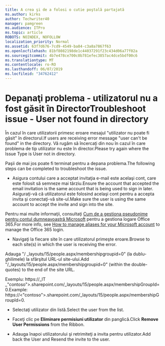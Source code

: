 ```yaml
---
title: A crea şi de a folosi o cutie poştală partajată
ms.author: kirks
author: Techwriter40
manager: pamgreen
ms.audience: ITPro
ms.topic: article
ROBOTS: NOINDEX, NOFOLLOW
localization_priority: Normal
ms.assetid: 63f7d676-7cd9-4549-ba84-c3a8a7867f63
ms.openlocfilehash: 81bf8082198de1c44037291f23c434d06a77f02a
ms.sourcegitcommit: 4b7e478ce700c0b781efec3857ac4dce5bdf00c6
ms.translationtype: MT
ms.contentlocale: ro-RO
ms.lasthandoff: 06/07/2019
ms.locfileid: "34762412"
---
```

# <a name="troubleshoot-issue---user-not-found-in-directory"></a><span data-ttu-id="03692-102">Depanaţi problema - utilizatorul nu a fost găsit în Director</span><span class="sxs-lookup"><span data-stu-id="03692-102">Troubleshoot issue - User not found in directory</span></span>

<span data-ttu-id="03692-103">În cazul în care utilizatorii primesc eroare mesajul "utilizator nu poate fi găsit" în directorul.</span><span class="sxs-lookup"><span data-stu-id="03692-103">If users are receiving error message "user can't be found" in the directory.</span></span> <span data-ttu-id="03692-104">Vă rugăm să încercaţi din nou în cazul în care problema de tip utilizator nu este în director.</span><span class="sxs-lookup"><span data-stu-id="03692-104">Please try again where the Issue Type is User not in directory.</span></span>

<span data-ttu-id="03692-105">Paşii de mai jos poate fi terminat pentru a depana problema.</span><span class="sxs-lookup"><span data-stu-id="03692-105">The following steps can be completed to troubleshoot the issue.</span></span>

- <span data-ttu-id="03692-106">Asigura contului care a acceptat invitaţia e-mail este acelaşi cont, care este folosit să semneze mai târziu.</span><span class="sxs-lookup"><span data-stu-id="03692-106">Ensure the account that accepted the email invitation is the same account that is being used to sign in later.</span></span> <span data-ttu-id="03692-107">Asiguraţi-vă că utilizatorul este folosind acelaşi cont pentru a accepta invita şi conectaţi-vă site-ul.</span><span class="sxs-lookup"><span data-stu-id="03692-107">Make sure the user is using the same account to accept the invite and sign into the site.</span></span> 

<span data-ttu-id="03692-108">Pentru mai multe informaţii, consultaţi [Cum de a gestiona pseudonime pentru contul dumneavoastră Microsoft</a> pentru a gestiona logare Office 365](https://support.microsoft.com/help/12407/microsoft-account-how-to-manage-aliases).</span><span class="sxs-lookup"><span data-stu-id="03692-108">For more info, see [How to manage aliases for your Microsoft account</a> to manage the Office 365 login](https://support.microsoft.com/help/12407/microsoft-account-how-to-manage-aliases).</span></span> 

- <span data-ttu-id="03692-109">Navigaţi la fiecare site în care utilizatorul primeşte eroare.</span><span class="sxs-lookup"><span data-stu-id="03692-109">Browse to each site(s) in which the user is receiving the error.</span></span> 

<span data-ttu-id="03692-110">Adauga "/ _layouts/15/people.aspx/membershipgroupid=0" (la dublu-ghilimele) la sfârşitul URL-ul site-ului.</span><span class="sxs-lookup"><span data-stu-id="03692-110">Add "/_layouts/15/people.aspx/membershipgroupid=0" (within the double-quotes) to the end of the site URL.</span></span> 

<span data-ttu-id="03692-111">Exemplu: https://_lT _"contoso">.sharepoint.com/_layouts/15/people.aspx/membershipGroupId=0.</span><span class="sxs-lookup"><span data-stu-id="03692-111">Example: https://<"contoso">.sharepoint.com/_layouts/15/people.aspx/membershipGroupId=0.</span></span>

- <span data-ttu-id="03692-112">Selectaţi utilizator din listă.</span><span class="sxs-lookup"><span data-stu-id="03692-112">Select the user from the list.</span></span>

- <span data-ttu-id="03692-113">Faceţi clic pe **Eliminare permisiuni utilizator** din panglică.</span><span class="sxs-lookup"><span data-stu-id="03692-113">Click **Remove User Permissions** from the Ribbon.</span></span> 
-  <span data-ttu-id="03692-114">Adauga înapoi utilizatorului şi retrimiteţi a invita pentru utilizator.</span><span class="sxs-lookup"><span data-stu-id="03692-114">Add back the User and Resend the invite to the user.</span></span>

